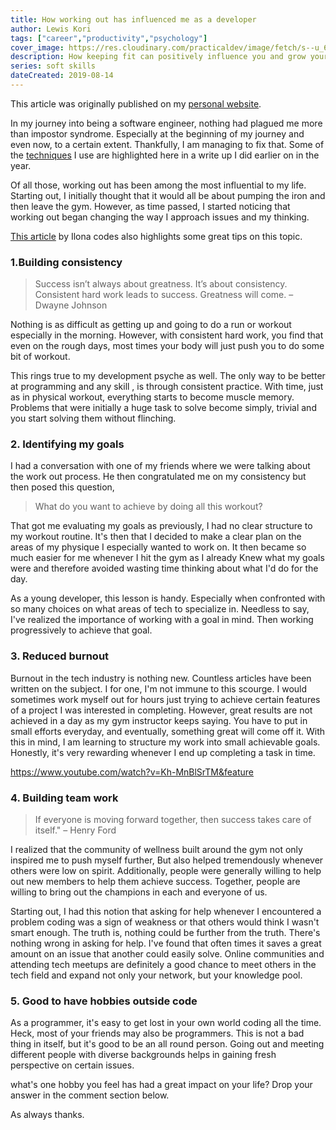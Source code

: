 ```yaml
---
title: How working out has influenced me as a developer
author: Lewis Kori
tags: ["career","productivity","psychology"]
cover_image: https://res.cloudinary.com/practicaldev/image/fetch/s--u_69avF7--/c_imagga_scale,f_auto,fl_progressive,h_420,q_auto,w_1000/https://res.cloudinary.com/practicaldev/image/fetch/s--GjyFBfuC--/c_imagga_scale%2Cf_auto%2Cfl_progressive%2Ch_420%2Cq_auto%2Cw_1000/https://thepracticaldev.s3.amazonaws.com/i/e9lyg282f6wxcu8rmd3y.jpg
description: How keeping fit can positively influence you and grow your career
series: soft skills
dateCreated: 2019-08-14
---
```


This article was originally published on my [personal website](https://lewiskori.com/post/how-working-out-has-influenced-me-as-a-developer).

In my journey into being a software engineer, nothing had plagued me more than impostor syndrome. Especially at the beginning of my journey and even now, to a certain extent. Thankfully, I am managing to fix that. Some of the [techniques](https://lewiskori.com/post/continuous-improvementcontinuous-growth-as-a-developer) I use are highlighted here in a write up I did earlier on in the year.

Of all those, working out has been among the most influential to my life. Starting out, I initially thought that it would all be about pumping the iron and then leave the gym. However, as time passed, I started noticing that working out began changing the way I approach issues and my thinking.

[This article](https://dev.to/ilonacodes/how-to-stay-fit-physically-and-mentally-and-keep-coding-5a4p?utm_source=additional_box&utm_medium=internal&utm_campaign=regular&booster_org=) by Ilona codes also highlights some great tips on this topic.

### 1.Building consistency

>Success isn’t always about greatness. It’s about consistency. Consistent hard work leads to success. Greatness will come. – Dwayne Johnson

Nothing is as difficult as getting up and going to do a run or workout especially in the morning. However, with consistent hard work, you find that even on the rough days, most times your body will just push you to do some bit of workout.

 This rings true to my development psyche as well. The only way to be better at programming and any skill , is through consistent practice. With time, just as in physical workout, everything starts to become muscle memory. Problems that were initially a huge task to solve become simply, trivial and you start solving them without flinching.

### 2. Identifying my goals

I had a conversation with one of my friends where we were talking about the work out process. He then congratulated me on my consistency but then posed this question,
> What do you want to achieve by doing all this workout?

That got me evaluating my goals as previously, I had no clear structure to my workout routine. It's then that I decided to make a clear plan on the areas of my physique I especially wanted to work on. It then became so much easier for me whenever I hit the gym as I already Knew what my goals were and therefore avoided wasting time thinking about what I'd do for the day.

As a young developer, this lesson is handy. Especially when confronted with so many choices on what areas of tech to specialize in. Needless to say, I've realized the importance of working with a goal in mind. Then working progressively to achieve that goal.

### 3. Reduced burnout

Burnout in the tech industry is nothing new. Countless articles have been written on the subject. I for one, I'm not immune to this scourge.
I would sometimes work myself out for hours just trying to achieve certain features of a project I was interested in completing.
However, great results are not achieved in a day as my gym instructor keeps saying. You have to  put in small efforts everyday, and eventually, something great will come off it. 
With this in mind, I am learning to structure my work into small achievable goals. Honestly, it's very rewarding whenever I end up completing a task in time.

<https://www.youtube.com/watch?v=Kh-MnBlSrTM&feature>

### 4. Building team work

> If everyone is moving forward together, then success takes care of itself." – Henry Ford

I realized that the community of wellness built around the gym not only inspired me to push myself further, But also helped tremendously whenever others were low on spirit. Additionally, people were generally willing to help out new members to help them achieve success. Together, people are willing to bring out the champions in each and everyone of us.

Starting out, I had this notion that asking for help whenever I encountered a problem coding was a sign of weakness or that others would think I wasn't smart enough. 
The truth is, nothing could be further from the truth.
There's nothing wrong in asking for help. I've found that often times it saves a great amount on an issue that another could easily solve. Online communities and attending tech meetups are definitely a good chance to meet others in the tech field and expand not only your network, but your knowledge pool.

### 5. Good to have hobbies outside code

As a programmer, it's easy to get lost in your own world coding all the time.
Heck, most of your friends may also be programmers. This is not a bad thing in itself, but it's good to be an all round person. Going out and meeting different people with diverse backgrounds helps in gaining fresh perspective on certain issues.

what's one hobby you feel has had a great impact on your life?
Drop your answer in the comment section below.

As always thanks.
